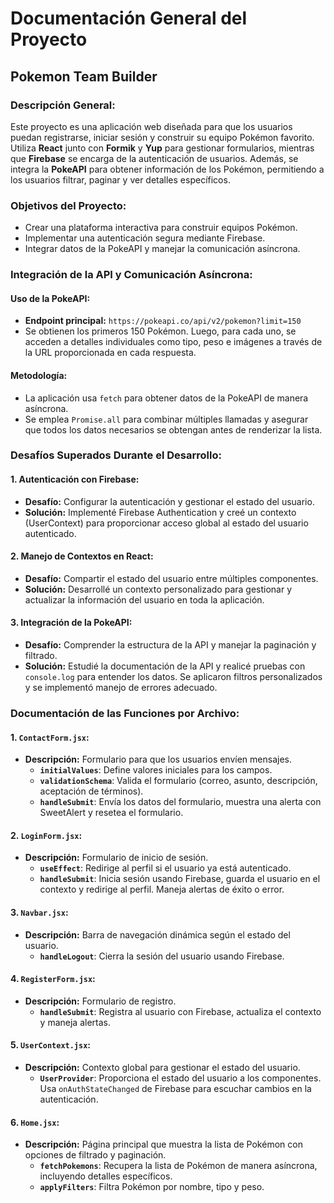 # Documentación General del Proyecto
## Pokemon Team Builder

### Descripción General:
Este proyecto es una aplicación web diseñada para que los usuarios puedan registrarse, iniciar sesión y construir su equipo Pokémon favorito. Utiliza **React** junto con **Formik** y **Yup** para gestionar formularios, mientras que **Firebase** se encarga de la autenticación de usuarios. Además, se integra la **PokeAPI** para obtener información de los Pokémon, permitiendo a los usuarios filtrar, paginar y ver detalles específicos.


### Objetivos del Proyecto:
- Crear una plataforma interactiva para construir equipos Pokémon.
- Implementar una autenticación segura mediante Firebase.
- Integrar datos de la PokeAPI y manejar la comunicación asíncrona.


### Integración de la API y Comunicación Asíncrona:

#### Uso de la PokeAPI:
- **Endpoint principal:** `https://pokeapi.co/api/v2/pokemon?limit=150`
- Se obtienen los primeros 150 Pokémon. Luego, para cada uno, se acceden a detalles individuales como tipo, peso e imágenes a través de la URL proporcionada en cada respuesta.

#### Metodología:
- La aplicación usa `fetch` para obtener datos de la PokeAPI de manera asíncrona.
- Se emplea `Promise.all` para combinar múltiples llamadas y asegurar que todos los datos necesarios se obtengan antes de renderizar la lista.


### Desafíos Superados Durante el Desarrollo:

#### 1. Autenticación con Firebase:
- **Desafío:** Configurar la autenticación y gestionar el estado del usuario.
- **Solución:** Implementé Firebase Authentication y creé un contexto (UserContext) para proporcionar acceso global al estado del usuario autenticado.

#### 2. Manejo de Contextos en React:
- **Desafío:** Compartir el estado del usuario entre múltiples componentes.
- **Solución:** Desarrollé un contexto personalizado para gestionar y actualizar la información del usuario en toda la aplicación.

#### 3. Integración de la PokeAPI:
- **Desafío:** Comprender la estructura de la API y manejar la paginación y filtrado.
- **Solución:** Estudié la documentación de la API y realicé pruebas con `console.log` para entender los datos. Se aplicaron filtros personalizados y se implementó manejo de errores adecuado.


### Documentación de las Funciones por Archivo:

#### 1. `ContactForm.jsx`:
- **Descripción:** Formulario para que los usuarios envíen mensajes.
    - **`initialValues`**: Define valores iniciales para los campos.
    - **`validationSchema`**: Valida el formulario (correo, asunto, descripción, aceptación de términos).
    - **`handleSubmit`**: Envía los datos del formulario, muestra una alerta con SweetAlert y resetea el formulario.

#### 2. `LoginForm.jsx`:
- **Descripción:** Formulario de inicio de sesión.
    - **`useEffect`**: Redirige al perfil si el usuario ya está autenticado.
    - **`handleSubmit`**: Inicia sesión usando Firebase, guarda el usuario en el contexto y redirige al perfil. Maneja alertas de éxito o error.

#### 3. `Navbar.jsx`:
- **Descripción:** Barra de navegación dinámica según el estado del usuario.
    - **`handleLogout`**: Cierra la sesión del usuario usando Firebase.

#### 4. `RegisterForm.jsx`:
- **Descripción:** Formulario de registro.
    - **`handleSubmit`**: Registra al usuario con Firebase, actualiza el contexto y maneja alertas.

#### 5. `UserContext.jsx`:
- **Descripción:** Contexto global para gestionar el estado del usuario.
    - **`UserProvider`**: Proporciona el estado del usuario a los componentes. Usa `onAuthStateChanged` de Firebase para escuchar cambios en la autenticación.

#### 6. `Home.jsx`:
- **Descripción:** Página principal que muestra la lista de Pokémon con opciones de filtrado y paginación.
    - **`fetchPokemons`**: Recupera la lista de Pokémon de manera asíncrona, incluyendo detalles específicos.
    - **`applyFilters`**: Filtra Pokémon por nombre, tipo y peso.  